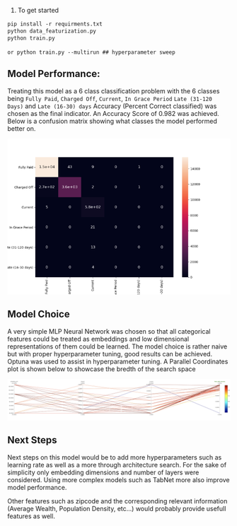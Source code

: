 1) To get started
```
pip install -r requirments.txt
python data_featurization.py
python train.py

or python train.py --multirun ## hyperparameter sweep
```
## Model Performance:


Treating this model as a 6 class classification problem with the 6 classes being `Fully Paid`, `Charged Off`, `Current`, `In Grace Period` `Late (31-120 Days)` and `Late (16-30) days`
Accuracy (Percent Correct classified) was chosen as the final indicator. An Accuracy Score of 0.982 was achieved. Below is a confusion matrix showing what classes the model performed better on.

![confusion matrix](./imgs/confusion_matrix.png)
 

## Model Choice
 A very simple MLP Neural Network was chosen so that all categorical features could be treated as embeddings and low dimensional representations of them could be learned.
The model choice is rather naive but with proper hyperparameter tuning, good results can be achieved. Optuna was used to assist in hyperparameter tuning. A Parallel Coordinates plot is shown below 
to showcase the bredth of the search space

![parallel_coordinates](./imgs/Parallel_Coordinates.png)
 

## Next Steps
Next steps on this model would be to add more hyperparameters such as learning rate as well as a more through architecture search. 
For the sake of simplicity only embedding dimensions and number of layers were considered. 
 Using more complex models such as TabNet more also improve model performance.
 
 
Other features such as zipcode and the corresponding relevant information (Average Wealth, Population Density, etc...) would probably provide usefull features as well.
